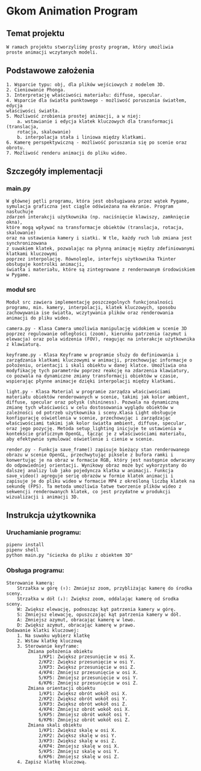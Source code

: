 # Gkom Animation Program
## Temat projektu
    W ramach projektu stworzyliśmy prosty program, który umożliwia
    proste animacji wczytanych modeli.
## Podstawowe założenia
    1. Wsparcie typu: obj, dla plików wejściowych z modelem 3D.
    2. Cieniowanie Phonga.
    3. Interpretację właściwości materiału: diffuse, specular.
    4. Wsparcie dla światła punktowego - możliwość poruszania światłem, edycja
    właściwości światła.
    5. Możliwość zrobienia prostej animacji, a w niej:
        a. wstawianie i edycja klatek kluczowych dla transformacji (translacja,
        rotacja, skalowanie)
        b. interpolacja stała i liniowa między klatkami.
    6. Kamerę perspektywiczną - możliwość poruszania się po scenie oraz obrotu.
    7. Możliwość renderu animacji do pliku wideo.
## Szczegóły implementacji
### main.py 
    W głównej pętli programu, która jest obsługiwana przez wątek Pygame,
    symulacja graficzna jest ciągle odświeżana na ekranie. Program nasłuchuje
    zdarzeń interakcji użytkownika (np. naciśnięcie klawiszy, zamknięcie okna),
    które mogą wpływać na transformacje obiektów (translacja, rotacja, skalowanie)
    oraz na ustawienia kamery i siatki. W tle, każdy ruch lub zmiana jest synchronizowana
    z suwakiem klatek, pozwalając na płynną animację między zdefiniowanymi klatkami kluczowymi
    poprzez interpolację. Równolegle, interfejs użytkownika Tkinter obsługuje kontrolki animacji,
    światła i materiału, które są zintegrowane z renderowanym środowiskiem w Pygame.

### moduł src
    Moduł src zawiera implementację poszczegolnych funkcjonalności programu, min. kamery, interpolacji, klatek kluczowych, sposobu zachowywania ise światła, wczytywania plików oraz renderowania animacji do pliku wideo.

    camera.py - Klasa Camera umożliwia manipulację widokiem w scenie 3D poprzez regulowanie odległości (zoom), kierunku patrzenia (azymut i elewacja) oraz pola widzenia (FOV), reagując na interakcje użytkownika z klawiaturą.

    keyframe.py - Klasa Keyframe w programie służy do definiowania i zarządzania klatkami kluczowymi w animacji, przechowując informacje o położeniu, orientacji i skali obiektu w danej klatce. Umożliwia ona modyfikację tych parametrów poprzez reakcję na zdarzenia klawiatury, co pozwala na dynamiczne zmiany transformacji obiektów w czasie, wspierając płynne animacje dzięki interpolacji między klatkami.

    light.py - Klasa Material w programie zarządza właściwościami materiału obiektów renderowanych w scenie, takimi jak kolor ambient, diffuse, specular oraz połysk (shininess). Pozwala na dynamiczną zmianę tych właściwości w celu dostosowania wyglądu obiektów w zależności od potrzeb użytkownika i sceny.Klasa Light obsługuje konfigurację oświetlenia w scenie, przechowując i zarządzając właściwościami takimi jak kolor światła ambient, diffuse, specular, oraz jego pozycję. Metoda setup_lighting inicjuje te ustawienia w kontekście graficznym OpenGL, łącząc je z właściwościami materiału, aby efektywnie symulować oświetlenie i cienie w scenie.

    render.py - Funkcja save_frame() zapisuje bieżący stan renderowanego obrazu w scenie OpenGL, przechwytując piksele z bufora ramki i konwertując je na obraz w formacie RGB, który jest następnie odwracany do odpowiedniej orientacji. Wynikowy obraz może być wykorzystany do dalszej analizy lub jako pojedyncza klatka w animacji. Funkcja save_video() agreguje serię obrazów w formie klatek animacji i zapisuje je do pliku wideo w formacie MP4 z określoną liczbą klatek na sekundę (FPS). Ta metoda umożliwia łatwe tworzenie plików wideo z sekwencji renderowanych klatek, co jest przydatne w produkcji wizualizacji i animacji 3D.

## Instrukcja użytkownika
### Uruchamianie programu:
    pipenv install
    pipenv shell
    python main.py "ściezka do pliku z obiektem 3D"
### Obsługa programu:
    Sterowanie kamerą:
        Strzałka w górę (↑): Zmniejsz zoom, przybliżając kamerę do środka sceny.
        Strzałka w dół (↓): Zwiększ zoom, oddalając kamerę od środka sceny.
        W: Zwiększ elewację, podnosząc kąt patrzenia kamery w górę.
        S: Zmniejsz elewację, opuszczając kąt patrzenia kamery w dół.
        A: Zmniejsz azymut, obracając kamerę w lewo.
        D: Zwiększ azymut, obracając kamerę w prawo.
    Dodawanie klatki kluczowej:
        1. Na suwaku wybierz klatkę
        2. Wstaw klatkę kluczową
        3. Sterowanie keyframe:
            Zmiana położenia obiektu
                1/KP1: Zwiększ przesunięcie w osi X.
                2/KP2: Zwiększ przesunięcie w osi Y.
                3/KP3: Zwiększ przesunięcie w osi Z.
                4/KP4: Zmniejsz przesunięcie w osi X.
                5/KP5: Zmniejsz przesunięcie w osi Y.
                6/KP6: Zmniejsz przesunięcie w osi Z.
            Zmiana orientacji obiektu
                1/KP1: Zwiększ obrót wokół osi X.
                2/KP2: Zwiększ obrót wokół osi Y.
                3/KP3: Zwiększ obrót wokół osi Z.
                4/KP4: Zmniejsz obrót wokół osi X.
                5/KP5: Zmniejsz obrót wokół osi Y.
                6/KP6: Zmniejsz obrót wokół osi Z.
            Zmiana skali obiektu
                1/KP1: Zwiększ skalę w osi X.
                2/KP2: Zwiększ skalę w osi Y.
                3/KP3: Zwiększ skalę w osi Z.
                4/KP4: Zmniejsz skalę w osi X.
                5/KP5: Zmniejsz skalę w osi Y.
                6/KP6: Zmniejsz skalę w osi Z.
        4. Zapisz klatkę kluczową.